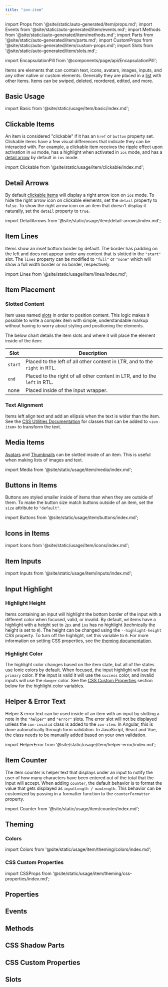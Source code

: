 ```yaml
---
title: "ion-item"
---
```

import Props from '@site/static/auto-generated/item/props.md';
import Events from '@site/static/auto-generated/item/events.md';
import Methods from '@site/static/auto-generated/item/methods.md';
import Parts from '@site/static/auto-generated/item/parts.md';
import CustomProps from '@site/static/auto-generated/item/custom-props.md';
import Slots from '@site/static/auto-generated/item/slots.md';

<head>
  <title>ion-item: Input, Edit, or Delete iOS and Android Item Elements</title>
  <meta name="description" content="ion-item elements for iOS/Android contain text, icons, images, and other custom elements. They're placed in a list and can be input, deleted, edited, and more." />
</head>

import EncapsulationPill from '@components/page/api/EncapsulationPill';

<EncapsulationPill type="shadow" />

Items are elements that can contain text, icons, avatars, images, inputs, and any other native or custom elements. Generally they are placed in a [list](./list) with other items. Items can be swiped, deleted, reordered, edited, and more.

## Basic Usage

import Basic from '@site/static/usage/item/basic/index.md';

<Basic />


## Clickable Items

An item is considered "clickable" if it has an `href` or `button` property set. Clickable items have a few visual differences that indicate they can be interacted with. For example, a clickable item receives the ripple effect upon activation in `md` mode, has a highlight when activated in `ios` mode, and has a [detail arrow](#detail-arrows) by default in `ios` mode.

import Clickable from '@site/static/usage/item/clickable/index.md';

<Clickable />


## Detail Arrows

By default [clickable items](#clickable-items) will display a right arrow icon on `ios` mode. To hide the right arrow icon on clickable elements, set the `detail` property to `false`. To show the right arrow icon on an item that doesn't display it naturally, set the `detail` property to `true`.

import DetailArrows from '@site/static/usage/item/detail-arrows/index.md';

<DetailArrows />


<!--

TODO add this functionality back as a css variable

This feature is not enabled by default on clickable items for the `md` mode, but it can be enabled by setting the following CSS variable:

```css
--item-detail-push-show: true;
```

See the [theming documentation](/docs/theming/css-variables) for more information.

-->


## Item Lines

Items show an inset bottom border by default. The border has padding on the left and does not appear under any content that is slotted in the `"start"` slot. The `lines` property can be modified to `"full"` or `"none"` which will show a full width border or no border, respectively.

import Lines from '@site/static/usage/item/lines/index.md';

<Lines />


## Item Placement

### Slotted Content

Item uses named [slots](https://developer.mozilla.org/en-US/docs/Web/HTML/Element/slot) in order to position content. This logic makes it possible to write a complex item with simple, understandable markup without having to worry about styling and positioning the elements.

The below chart details the item slots and where it will place the element inside of the item:

| Slot    | Description                                                                 |
|---------|-----------------------------------------------------------------------------|
| `start` | Placed to the left of all other content in LTR, and to the `right` in RTL.  |
| `end`   | Placed to the right of all other content in LTR, and to the `left` in RTL.  |
| none    | Placed inside of the input wrapper.                                         |

### Text Alignment

Items left align text and add an ellipsis when the text is wider than the item. See the [CSS Utilities Documentation](/docs/layout/css-utilities) for classes that can be added to `<ion-item>` to transform the text.


## Media Items

[Avatars](./avatar) and [Thumbnails](./thumbnail) can be slotted inside of an item. This is useful when making lists of images and text.

import Media from '@site/static/usage/item/media/index.md';

<Media />


## Buttons in Items

Buttons are styled smaller inside of items than when they are outside of them. To make the button size match buttons outside of an item, set the `size` attribute to `"default"`.

import Buttons from '@site/static/usage/item/buttons/index.md';

<Buttons />


## Icons in Items

import Icons from '@site/static/usage/item/icons/index.md';

<Icons />


## Item Inputs

import Inputs from '@site/static/usage/item/inputs/index.md';

<Inputs />


## Input Highlight

### Highlight Height

Items containing an input will highlight the bottom border of the input with a different color when focused, valid, or invalid. By default, `md` items have a highlight with a height set to `2px` and `ios` has no highlight (technically the height is set to `0`). The height can be changed using the `--highlight-height` CSS property. To turn off the highlight, set this variable to `0`. For more information on setting CSS properties, see the [theming documentation](/docs/theming/css-variables).

### Highlight Color

The highlight color changes based on the item state, but all of the states use Ionic colors by default. When focused, the input highlight will use the `primary` color. If the input is valid it will use the `success` color, and invalid inputs will use the `danger` color. See the [CSS Custom Properties](#css-custom-properties) section below for the highlight color variables.

## Helper & Error Text

Helper & error text can be used inside of an item with an input by slotting a note in the `"helper"` and `"error"` slots. The error slot will not be displayed unless the `ion-invalid` class is added to the `ion-item`. In Angular, this is done automatically through form validation. In JavaScript, React and Vue, the class needs to be manually added based on your own validation.

import HelperError from '@site/static/usage/item/helper-error/index.md';

<HelperError />


## Item Counter

The item counter is helper text that displays under an input to notify the user of how many characters have been entered out of the total that the input will accept. When adding `counter`, the default behavior is to format the value that gets displayed as `inputLength / maxLength`. This behavior can be customized by passing in a formatter function to the `counterFormatter` property.

import Counter from '@site/static/usage/item/counter/index.md';

<Counter />

## Theming

### Colors

import Colors from '@site/static/usage/item/theming/colors/index.md';

<Colors />

### CSS Custom Properties

import CSSProps from '@site/static/usage/item/theming/css-properties/index.md';

<CSSProps />


## Properties
<Props />

## Events
<Events />

## Methods
<Methods />

## CSS Shadow Parts
<Parts />

## CSS Custom Properties
<CustomProps />

## Slots
<Slots />
